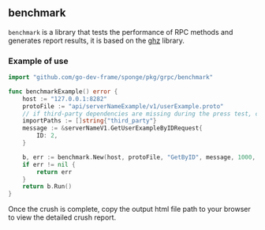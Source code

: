 ## benchmark

`benchmark` is a library that tests the performance of RPC methods and generates report results, it is based on the [ghz](https://github.com/bojand/ghz) library.

### Example of use

```go
import "github.com/go-dev-frame/sponge/pkg/grpc/benchmark"

func benchmarkExample() error {
	host := "127.0.0.1:8282"
	protoFile := "api/serverNameExample/v1/userExample.proto"
	// if third-party dependencies are missing during the press test, copy them to the project's third_party directory (not including the import path)
	importPaths := []string{"third_party"}
	message := &serverNameV1.GetUserExampleByIDRequest{
		ID: 2,
	}

	b, err := benchmark.New(host, protoFile, "GetByID", message, 1000, importPaths...)
	if err != nil {
		return err
	}
	return b.Run()
}
```

Once the crush is complete, copy the output html file path to your browser to view the detailed crush report.
